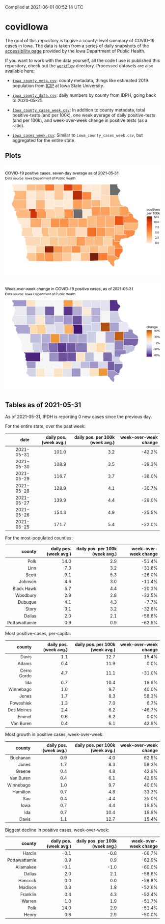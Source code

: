 Compiled at 2021-06-01 00:52:14 UTC

<!-- README.md is generated from README.Rmd. Please edit that file -->

# covidIowa

<!-- badges: start -->

<!-- badges: end -->

The goal of this repository is to give a county-level summary of
COVID-19 cases in Iowa. The data is taken from a series of daily
snapshots of the [accessibility
page](https://coronavirus.iowa.gov/pages/access) provided by the Iowa
Department of Public Health.

If you want to work with the data yourself, all the code I use is
published this repository, check out the [`workflow`](workflow)
directory. Processed datasets are also available here:

  - [`iowa_county_meta.csv`](https://raw.githubusercontent.com/ijlyttle/covidIowa/master/workflow/data/99-publish/iowa_county_meta.csv):
    county metadata, things like estimated 2019 population from
    [ICIP](https://www.icip.iastate.edu/tables/population/counties-estimates)
    at Iowa State University.

  - [`iowa_county_data.csv`](https://raw.githubusercontent.com/ijlyttle/covidIowa/master/workflow/data/99-publish/iowa_county_data.csv):
    daily numbers by county from IDPH, going back to 2020-05-25.

  - [`iowa_county_cases_week.csv`](https://raw.githubusercontent.com/ijlyttle/covidIowa/master/workflow/data/99-publish/iowa_county_data.csv):
    In addition to county metadata, total positive-tests (and per 100k),
    one week average of daily positive-tests (and per 100k), and
    week-over-week change in positive tests (as a ratio).

  - [`iowa_cases_week.csv`](https://raw.githubusercontent.com/ijlyttle/covidIowa/master/workflow/data/99-publish/iowa_cases_week.csv):
    Similar to `iowa_county_cases_week.csv`, but aggregated for the
    entire state.

## Plots

![](workflow/data/99-publish/iowa_cases.png)

![](workflow/data/99-publish/iowa_change.png)

## Tables as of 2021-05-31

As of 2021-05-31, IPDH is reporting 0 new cases since the previous day.

For the entire state, over the past week:

|       date | daily pos. (week avg.) | daily pos. per 100k (week avg.) | week-over-week change |
| ---------: | ---------------------: | ------------------------------: | --------------------: |
| 2021-05-31 |                  101.0 |                             3.2 |               \-42.2% |
| 2021-05-30 |                  108.9 |                             3.5 |               \-39.3% |
| 2021-05-29 |                  116.7 |                             3.7 |               \-36.0% |
| 2021-05-28 |                  128.9 |                             4.1 |               \-30.7% |
| 2021-05-27 |                  139.9 |                             4.4 |               \-29.0% |
| 2021-05-26 |                  154.3 |                             4.9 |               \-25.5% |
| 2021-05-25 |                  171.7 |                             5.4 |               \-22.0% |

For the most-populated counties:

|        county | daily pos. (week avg.) | daily pos. per 100k (week avg.) | week-over-week change |
| ------------: | ---------------------: | ------------------------------: | --------------------: |
|          Polk |                   14.0 |                             2.9 |               \-51.4% |
|          Linn |                    7.3 |                             3.2 |               \-31.8% |
|         Scott |                    9.1 |                             5.3 |               \-26.0% |
|       Johnson |                    4.6 |                             3.0 |               \-11.4% |
|    Black Hawk |                    5.7 |                             4.4 |               \-20.3% |
|      Woodbury |                    2.9 |                             2.8 |               \-32.5% |
|       Dubuque |                    4.1 |                             4.3 |                \-7.7% |
|         Story |                    3.1 |                             3.2 |               \-32.6% |
|        Dallas |                    2.0 |                             2.1 |               \-58.8% |
| Pottawattamie |                    0.9 |                             0.9 |               \-62.9% |

Most positive-cases, per-capita:

|      county | daily pos. (week avg.) | daily pos. per 100k (week avg.) | week-over-week change |
| ----------: | ---------------------: | ------------------------------: | --------------------: |
|       Davis |                    1.1 |                            12.7 |                 15.4% |
|       Adams |                    0.4 |                            11.9 |                  0.0% |
| Cerro Gordo |                    4.7 |                            11.1 |               \-31.0% |
|         Ida |                    0.7 |                            10.4 |                 19.9% |
|   Winnebago |                    1.0 |                             9.7 |                 40.0% |
|       Jones |                    1.7 |                             8.3 |                 58.3% |
|   Poweshiek |                    1.3 |                             7.0 |                  6.7% |
|  Des Moines |                    2.4 |                             6.2 |               \-46.7% |
|       Emmet |                    0.6 |                             6.2 |                  0.0% |
|   Van Buren |                    0.4 |                             6.1 |                 42.9% |

Most growth in positive cases, week-over-week:

|    county | daily pos. (week avg.) | daily pos. per 100k (week avg.) | week-over-week change |
| --------: | ---------------------: | ------------------------------: | --------------------: |
|  Buchanan |                    0.9 |                             4.0 |                 62.5% |
|     Jones |                    1.7 |                             8.3 |                 58.3% |
|    Greene |                    0.4 |                             4.8 |                 42.9% |
| Van Buren |                    0.4 |                             6.1 |                 42.9% |
| Winnebago |                    1.0 |                             9.7 |                 40.0% |
|  Hamilton |                    0.7 |                             4.8 |                 33.3% |
|       Sac |                    0.4 |                             4.4 |                 25.0% |
|      Iowa |                    0.7 |                             4.4 |                 19.9% |
|       Ida |                    0.7 |                            10.4 |                 19.9% |
|     Davis |                    1.1 |                            12.7 |                 15.4% |

Biggest decline in positive cases, week-over-week:

|        county | daily pos. (week avg.) | daily pos. per 100k (week avg.) | week-over-week change |
| ------------: | ---------------------: | ------------------------------: | --------------------: |
|        Hardin |                  \-0.1 |                           \-0.8 |               \-66.7% |
| Pottawattamie |                    0.9 |                             0.9 |               \-62.9% |
|     Allamakee |                  \-0.1 |                           \-1.0 |               \-60.0% |
|        Dallas |                    2.0 |                             2.1 |               \-58.8% |
|       Hancock |                    0.0 |                             0.0 |               \-58.8% |
|       Madison |                    0.3 |                             1.8 |               \-52.6% |
|      Franklin |                    0.4 |                             4.3 |               \-52.4% |
|        Warren |                    1.0 |                             1.9 |               \-51.7% |
|          Polk |                   14.0 |                             2.9 |               \-51.4% |
|         Henry |                    0.6 |                             2.9 |               \-50.0% |
